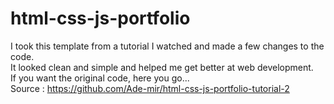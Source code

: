 # html-css-js-portfolio

I took this template from a tutorial I watched and made a few changes to the code.<br>
It looked clean and simple and helped me get better at web development.
<br>
If you want the original code, here you go...<br>
Source : https://github.com/Ade-mir/html-css-js-portfolio-tutorial-2
